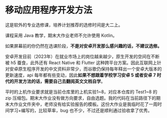 # 移动应用程序开发方法

这是软外的专业选修课，培养计划推荐的选修时间是大二上。

课程采用 Java 教学，期末大作业老师不允许使用 Kotlin。

如果屏幕前的你仍然在选课阶段，**不是对安卓开发那么感兴趣的话，不建议选修。**

安卓开发目前（2023年）在就业市场上的岗位越来越少，原生开发的空间在不断被 h5 蚕食，此外还有 React Native 和 Flutter 这种跨平台方案。因此互联网上针对安卓原生程序开发的中文资料非常少，而谷歌仍保持每年释出一个安卓大版本的更新速度，api 每年都有些变动，因此**如果不想跟着学校学习安卓 5 或者安卓 7 时代的开发方法的话，需要自己去翻阅英文文档自学**。

平时的上机作业要求就是当前仓库里的上机实验1~8，对应本仓库的 Test1~8 的 zip 压缩包。期末大作业没有做方向要求，自由选题。我的代码在当前路径下的期末大作业文件夹中，老师没有给实验报告的模板。这份大作业是我临时花了一周时间学习+编写的，比较草率，bug 也不少，不过还是顺利通过验收拿了优秀。
